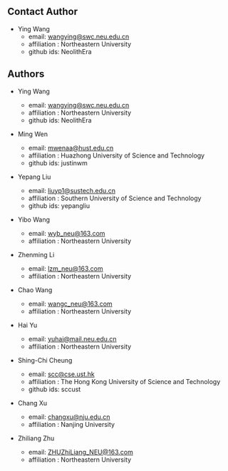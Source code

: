 Contact Author
---
- Ying Wang
  - email: wangying@swc.neu.edu.cn
  - affiliation : Northeastern University
  - github ids: NeolithEra

Authors
---
- Ying Wang
  - email: wangying@swc.neu.edu.cn
  - affiliation : Northeastern University
  - github ids: NeolithEra
  
- Ming Wen
  - email: mwenaa@hust.edu.cn
  - affiliation : Huazhong University of Science and Technology
  - github ids: justinwm
  
- Yepang Liu
  - email: liuyp1@sustech.edu.cn
  - affiliation : Southern University of Science and Technology
  - github ids: yepangliu
  
- Yibo Wang
  - email: wyb_neu@163.com
  - affiliation : Northeastern University
  
- Zhenming Li
  - email: lzm_neu@163.com 
  - affiliation : Northeastern University
  
- Chao Wang
  - email: wangc_neu@163.com
  - affiliation : Northeastern University
  
- Hai Yu
  - email: yuhai@mail.neu.edu.cn
  - affiliation : Northeastern University
  
- Shing-Chi Cheung
  - email: scc@cse.ust.hk
  - affiliation : The Hong Kong University of Science and Technology
  - github ids: sccust
  
- Chang Xu
  - email: changxu@nju.edu.cn
  - affiliation : Nanjing University
  
- Zhiliang Zhu
  - email: ZHUZhiLiang_NEU@163.com
  - affiliation : Northeastern University
